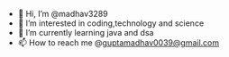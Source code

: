 - 👋 Hi, I’m @madhav3289
- 👀 I’m interested in coding,technology and science
- 🌱 I’m currently learning java and dsa
- 📫 How to reach me @guptamadhav0039@gmail.com


<!---
madhav3289/madhav3289 is a ✨ special ✨ repository because its `README.md` (this file) appears on your GitHub profile.
You can click the Preview link to take a look at your changes.
--->
